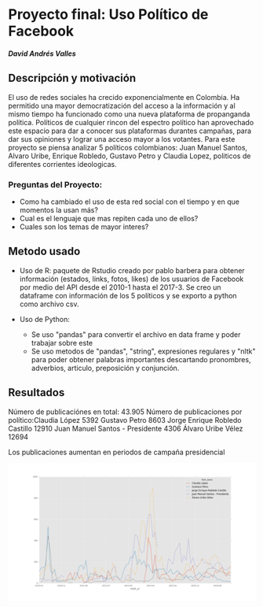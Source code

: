 # Proyecto final: Uso Político de Facebook
##### David Andrés Valles






## Descripción y motivación
El uso de redes sociales ha crecido exponencialmente en Colombia. Ha permitido una mayor democratización del acceso a la información y al mismo tiempo ha funcionado como una nueva plataforma de propanganda política. Políticos de cualquier rincon del espectro político han aprovechado este espacio para dar a conocer sus plataformas durantes campañas, para dar sus opiniones y lograr una acceso mayor a los votantes. Para este proyecto se piensa analizar 5 políticos colombianos: Juan Manuel Santos, Alvaro Uribe, Enrique Robledo, Gustavo Petro y Claudia Lopez, politicos de diferentes corrientes ideologicas. 

### Preguntas del Proyecto:
- Como ha cambiado el uso de esta red social con el tiempo y en que momentos la usan más?
- Cual es el lenguaje que mas repiten cada uno de ellos? 
- Cuales son los temas de mayor interes?


## Metodo usado
- Uso de R:
 paquete de Rstudio creado por pablo barbera para obtener información (estados, links, fotos, likes) de los usuarios de Facebook por medio del API desde el 2010-1 hasta el 2017-3.
 Se creo un dataframe con información de los 5 políticos y se exporto a python como archivo csv.
 
- Uso de Python:
    - Se uso "pandas" para convertir el archivo en data frame y poder trabajar sobre este
    - Se uso metodos de "pandas", "string", expresiones regulares y "nltk" para poder obtener palabras importantes descartando pronombres,       adverbios, articulo, preposición y conjunción.
## Resultados
Número de publicaciónes en total: 43.905
Número de publicaciones por político:Claudia López                       5392
  Gustavo Petro                       8603
  Jorge Enrique Robledo Castillo     12910
  Juan Manuel Santos - Presidente     4306
  Álvaro Uribe Vélez                 12694

Los publicaciones aumentan en periodos de campaña presidencial

<img src="data_month.png">


